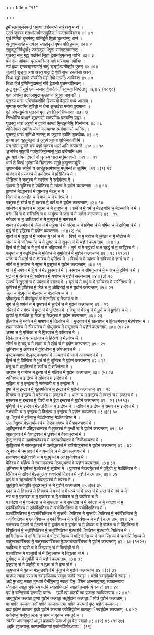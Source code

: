 +++
title = "१९"

+++

इ॒मँ स्तन॒मूर्ज॑स्वन्तं धया॒पां प्रपी॑नमग्ने सरि॒रस्य॒ मध्ये॑ ।  
उत्सं॑ जुषस्व॒ श॒तधा॑रमर्वन्त्समु॒द्रिय॒ँ सद॑न॒मावि॑शस्व ॥१॥ १  
घृ॒तं मि॑मिक्षे घृ॒तम॑स्य॒ योनि॑र्घृ॒ते श्रि॒तो घृ॒तम्व॑स्य॒ धाम॑ ।  
अ॒नुष्व॒धमाव॑ह मा॒दय॑स्व॒ स्वाहा॑कृतं वृषभ वक्षि ह॒व्यम् ॥२॥ २  
स॒मु॒द्रादू॒र्मिर्मधु॑माँ॒३ उदा॑र॒दुपा॒ँशुना॒ सम॑मृत॒त्वमा॑नट् ।  
घृ॒तस्य॒ नाम॒ गुह्यं॒ यदस्ति॑ जि॒ह्वा दे॒वाना॑म॒मृत॑स्य॒ नाभिः॑ ॥३॥ ३  
व॒यं नाम॒ प्रब्र॑वामा घृ॒तस्या॒स्मिन् य॒ज्ञे धा॑रयामा॒ नमो॑भिः ।  
उप॑ ब्र॒ह्मा शृ॑णवच्छ॒स्यमा॑नं॒ चतुः॑ शृङ्गो॒ऽवमीद्गौ॒र ए॒तत् ॥४॥४॥  
च॒त्वारि॒ शृङ्गा॒ त्रयो॑ अस्य॒ पादा॒ द्वे शी॒र्षे स॒प्त हस्ता॑सो अस्य ।  
त्रिधा॑ ब॒द्धो वृ॑ष॒भो रो॑रवीति म॒हो दे॒वो मर्त्याँ॒३ आवि॑वेश ॥५॥ ५  
त्रिधा॑ हि॒तं प॒णिभि॑र्गु॒ह्यमा॑नं॒ गवि॑ दे॒वासो॑ घृ॒तमन्व॑विन्दन् ।  
इन्द्र॒ एक॒ँ सूर्य॒ एकं॑ जजान वे॒नादेक॑ँ स्व॒धया॒ निष्ट॑तक्षुः ॥६॥ ६ (१०९०)  
ए॒ता अ॑र्षन्ति॒ हृद्या॑त्समु॒द्राच्छ॒तव्र॑जा रि॒पुणा॒ नाव॒चक्षे॑ ।  
घृ॒तस्य॒ धारा॑ अ॒भिचा॑कशीमि हिर॒ण्ययो॑ वेत॒सो मध्य॑ आसाम् ।  
स॒म्यक् स्र॑वन्ति स॒रितो॒ न धेना॑ अ॒न्तर्हृ॒दा मन॑सा पू॒यमा॑नाः ।  
ए॒ते अ॑र्षन्त्यू॒र्मयो॑ घृ॒तस्य॑ मृ॒गा इ॑व क्षिप॒णोरीष॑माणाः ॥७॥ ७  
सिन्धो॑रिव प्राध्व॒ने शू॑घ॒नासो॒ वात॑प्रमियः पतयन्ति य॒ह्वाः ।  
घृ॒तस्य॒ धारा॑ अरु॒षो न वा॒जी काष्ठा॑ भि॒न्दन्नू॒र्मिभिः॒ पिन्व॑मानः ॥८॥ ८  
अ॒भिप्र॑वन्त॒ सम॑नेव॒ योषाः॑ कल्या॒ण्यः॒ स्मय॑मानासो अ॒ग्निम् ।  
घृ॒तस्य॒ धाराः॑ स॒मिधो॑ नसन्त॒ ता जु॑षा॒णो ह॑र्यति जा॒तवे॑दाः ॥९॥ ९  
क॒न्या॑ इव वह॒तुमेत॒वा उ॑ अ॒ञ्ज्य॑ञ्जा॒ना अ॒भिचा॑कशीमि ।  
यत्र॒ सोमः॑ सू॒यते॒ यत्र॑ य॒ज्ञो घृ॒तस्य॒ धारा॑ अ॒भि तत्प॑वन्ते ॥१०॥॥ १०  
अ॒भ्य॑र्षत सुष्टु॒तिं गव्य॑मा॒जिम॒स्मासु॑ भ॒द्रा द्रवि॑णानि धत्त ।  
इ॒मं य॒ज्ञं न॑यत दे॒वता॑ नो घृ॒तस्य॒ धारा॒ मधु॑मत्पवन्ते ॥११॥॥ ११  
धामं॑ ते॒ विश्वं॒ भुव॑न॒मधि॑ श्रि॒तम॒न्तः स॑मु॒द्रे हृ॒द्य॒न्तरायु॑षि ।  
अ॒पामनी॑के समि॒थे य आभृ॑त॒स्तम॑श्याम॒ मधु॑मन्तं त ऊ॒र्मिम् ॥१२॥ (१) १२  
वाज॑श्च मे प्रस॒वश्च॑ मे॒ प्रय॑तिश्च मे॒ प्रसि॑तिश्च मे ।  
धी॒तिश्च॑ मे॒ क्रतु॑श्च मे॒ स्वर॑श्च मे॒ श्लोक॑श्च मे ।  
श्र॒वश्च॑ मे॒ श्रुति॑श्च मे॒ ज्योति॑श्च मे॒ स्व॑श्च मे य॒ज्ञेन॑ कल्पन्ताम् ॥१॥ १३  
प्रा॒णश्च॑ मेऽपा॒नश्च॑ मे व्या॒नश्च॒ मेऽसु॑ च मे ।  
चि॒त्तं च॑ म॒ आधी॑तं च मे॒ वाक् च॑ मे॒ मन॑श्च मे॒ ।  
चक्षु॑श्च मे॒ श्रोत्रं॑ च मे॒ दक्ष॑श्च मे॒ बलं॑ च मे य॒ज्ञेन॑ कल्पन्ताम् ॥२॥ १४  
ओज॑श्च मे॒ सह॑श्च म आ॒त्मा च॑ मे त॒नूश्च॑ मे॒ । शर्म॑ च मे॒ वर्म॑ च॒ मेऽङ्गा॑नि च॒ मेऽस्था॑नि च मे ।  
परू॑ँषि च मे॒ शरी॑राणि च म॒ आयु॑श्च मे ज॒रा च॑ मे य॒ज्ञेन॑ कल्पन्ताम् ॥३॥ १५  
ज्यैष्ठ्यं॑ च म॒ आधि॑पत्यं च मे म॒न्युश्च॑ मे॒ भाम॑श्च मे ।  
अम॑श्च॒ मेऽम्भ॑श्च मे जे॒मा च॑ मे महि॒मा च॑ मे वरि॒मा च॑ मे प्रथि॒मा च॑ मे वर्षि॒मा च॑ मे द्राघि॒मा च॑ मे ।  
वृ॒द्धं च॑ मे॒ वृद्धि॑श्च मे य॒ज्ञेन॑ कल्पन्ताम् ॥४॥ (२) १६  
स॒त्यं च॑ मे श्र॒द्धा च॑ मे॒ जग॑च्च मे॒ धनं॑ च मे । विश्वं॑ च मे॒ मह॑श्च मे क्री॒ळा च॑ मे॒ मोद॑श्च मे ।  
जा॒तं च॑ मे जनि॒ष्यमा॑णं च मे सू॒क्तं च॑ मे सुकृ॒तं च॑ मे य॒ज्ञेन॑ कल्पन्ताम् ॥१॥ १७  
वि॒त्तं च॑ मे॒ वेद्यं॑ च मे भू॒तं च॑ मे भवि॒ष्यच्च॑ मे । सु॒गं च॑ मे सुप॒थ्यं॑ च म ऋ॒द्धं च॑ म॒ ऋद्धि॑श्च मे ।  
क्लृ॒प्तं च॑ मे॒ क्लृप्ति॑श्च मे म॒तिश्च॑ मे सुम॒तिश्च॑ मे य॒ज्ञेन॑ कल्पन्ताम् ॥२॥ १८ (११०२)  
य॒न्ता च॑ मे ध॒र्ता च॑ मे॒ क्षेम॑श्च मे॒ धृति॑श्च मे । विश्वं॑ च मे॒ मह॑श्च मे सं॒विच्च॑ मे॒ ज्ञात्रं॑ च मे ।  
सीरं॑ च मे॒ लय॑श्च मे सूश्च॑ मे प्र॒सूश्च॑ मे य॒ज्ञेन॑ कल्पन्ताम् ॥३॥ १९  
शं च॑ मे॒ मय॑श्च मे प्रि॒यं च॑ मेऽनुका॒मश्च॑ मे । काम॑श्च मे सौमन॒सश्च॑ मे॒ भग॑श्च मे॒ द्रवि॑णं च मे ।  
भ॒द्रं च॑ मे॒ श्रेय॑श्च मे॒ वसी॑यश्च मे॒ यश॑श्च मे य॒ज्ञेन॑ कल्पन्ताम् ॥४॥ (३) २०  
ऊर्क्च॑ मे सू॒नृता॑ च मे॒ पय॑श्च मे॒ रस॑श्च मे । घृ॒तं च॑ मे॒ मधु॑ च मे॒ सग्धि॑श्च मे॒ सपी॑तिश्च मे ।  
कृ॒षिश्च॑ मे॒ वृष्टि॑श्च मे॒ जैत्रं॑ च म॒ औद्भि॑द्यं च मे य॒ज्ञेन॑ कल्पन्ताम् ॥१॥ २१  
ऋ॒तं च॑ मे॒ऽमृतं॑ च मेऽय॒क्ष्मं च॒ मेऽना॑मयच्च मे ।  
जी॒वातु॑श्च मे दीर्घायु॒त्वं च॑ मेऽनमि॒त्रं च॒ मेऽभ॑यं च मे ।  
सु॒गं च॑ मे॒ शय॑नं च मे सू॒षाश्च॑ मे सु॒दिनं॑ च मे य॒ज्ञेन॑ कल्पन्ताम् ॥२॥ २२  
र॒यिश्च॑ मे॒ राय॑श्च मे पु॒ष्टं च॑ मे॒ पुष्टि॑श्च मे । वि॒भु च॑ मे प्र॒भु च॑ मे पू॒र्णं च॑ मे पू॒र्णत॑रं च मे ।  
कुय॑वं च॒ मेऽक्षि॑तं च॒ मेऽन्नं॑ च॒ मेऽक्षु॑च्च मे य॒ज्ञेन॑ कल्पन्ताम् ॥३॥ २३  
व्री॒हय॑श्च मे॒ यवा॑श्च मे॒ माषा॑श्च मे॒ तिला॑श्च मे । मु॒द्गाश्च॑ मे॒ खल्वा॑श्च मे प्रि॒यङ्ग॑वश्च॒ मेऽण॑वश्च मे ।  
श्या॒माका॑श्च मे नी॒वारा॑श्च मे गो॒धूमा॑श्च मे म॒सूरा॑श्च मे य॒ज्ञेन॑ कल्पन्ताम् ॥४॥ (४) २४  
अश्मा॑ च मे॒ मृत्ति॑का च मे गि॒रय॑श्च मे॒ पर्व॑ताश्च मे ।  
सिक॑ताश्च मे॒ वन॒स्पत॑यश्च मे॒ हिर॑ण्यं च॒ मेऽय॑श्च मे ।  
सीसं॑ च मे॒ त्रपु॑ च मे श्या॒मं च॑ मे लो॒हं च॑ मे य॒ज्ञेन॑ कल्पन्ताम् ॥१॥ २५  
अ॒ग्निश्च॑ म॒ आप॑श्च मे वी॒रुध॑श्च म॒ ओष॑धयश्च मे ।  
कृ॒ष्ट॒प॒च्याश्च॑ मेऽकृष्टप॒च्याश्च॑ मे ग्रा॒म्याश्च॑ मे प॒शव॑ आर॒ण्याश्च॑ मे ।  
वि॒त्तं च॑ मे॒ वित्ति॑श्च मे भू॒तं च॑ मे॒ भूति॑श्च मे य॒ज्ञेन॑ कल्पन्ताम् ॥२॥ २६  
वसु॑ च मे वस॒तिश्च॑ मे॒ कर्म॑ च मे॒ शक्ति॑श्च मे ।  
अर्थ॑श्च मे॒ याम॑श्च म इ॒त्या च॑ मे॒ गति॑श्च मे य॒ज्ञेन॑ कल्पन्ताम् ॥३॥ (५) २७  
अ॒ग्निश्च॑ म॒ इन्द्र॑श्च मे॒ सोम॑श्च म॒ इन्द्र॑श्च मे ।  
स॒वि॒ता च॑ म॒ इन्द्र॑श्च मे॒ सर॑स्वती च म॒ इन्द्र॑श्च मे ।  
पू॒षा च॑ म॒ इन्द्र॑श्च मे॒ बृह॒स्पति॑श्च म॒ इन्द्र॑श्च मे य॒ज्ञेन॑ कल्पन्ताम् ॥१॥ २८  
मि॒त्रश्च॑ म॒ इन्द्र॑श्च मे॒ वरु॑णश्च म॒ इन्द्र॑श्च मे । धा॒ता च॑ म॒ इन्द्र॑श्च मे॒ त्वष्टा॑ च म॒ इन्द्र॑श्च मे ।  
म॒रुत॑श्च म॒ इन्द्र॑श्च मे॒ विश्वे॑ च मे दे॒वा इन्द्र॑श्च मे य॒ज्ञेन॑ कल्पन्ताम् ॥२॥ २९ (१११३)  
पृ॒थि॒वी च॑ म॒ इन्द्र॑श्च मे॒ऽन्तरि॑क्षं च म॒ इन्द्र॑श्च मे । द्यौश्च॑ म॒ इन्द्र॑श्च मे॒ समा॑श्च म॒ इन्द्र॑श्च मे ।  
नक्ष॑त्राणि च म॒ इन्द्र॑श्च मे॒ दिश॑श्च म॒ इन्द्र॑श्च मे य॒ज्ञेन॑ कल्पन्ताम् ॥३॥(६) ३०  
अ॒ँशुश्च॑ मे र॒श्मिश्च॒ मेऽदा॑भ्यश्च॒ मेऽधि॑पतिश्च मे ।  
उ॒पा॒ँशुश्च॑ मेऽन्तर्या॒मश्च॑ म ऐन्द्रवाय॒वश्च॑ मे मैत्रावरु॒णश्च॑ मे ।  
आ॒श्वि॒नश्च॑ मे प्रतिप्र॒स्थान॑श्च मे शु॒क्रश्च॑ मे म॒न्थी च॑ मे य॒ज्ञेन॑ कल्पन्ताम् ॥१॥ ३१  
आ॒ग्रया॒णश्च॑ मे वैश्वदे॒वश्च॑ मे ध्रु॒वश्च॑ मे वैश्वान॒रश्च॑ मे ।  
ऐ॒न्द्रा॒ग्नश्च॑ मे म॒हावै॑श्वदेवश्च मे मरुत्व॒तीया॑श्च मे॒ निष्के॑वल्यश्च मे ।  
सा॒वि॒त्रश्च॑ मे सारस्व॒तश्च॑ मे पत्नीव॒तश्च॑ मे हारियोज॒नश्च॑ मे य॒ज्ञेन॑ कल्पन्ताम् ॥२॥ ३२  
स्रुच॑श्च मे चम॒साश्च॑ मे वाय॒व्या॑नि च मे द्रोणकल॒शश्च॑ मे ।  
ग्रावा॑णश्च मेऽधि॒षव॑णे च मे पूत॒भृच्च॑ म आधव॒नीय॑श्च मे ।  
वेदि॑श्च मे ब॒र्हिश्च॑ मे स्वगाका॒रश्च॑ मेऽवभृ॒थश्च॑ मे य॒ज्ञेन॑ कल्पन्ताम् ॥३॥ ३३  
अ॒ग्निश्च॑ मे घ॒र्मश्च॑ मे॒ऽर्कश्च॑ मे॒ सूर्य॑श्च मे । प्रा॒णश्च॑ मेऽश्वमे॒धश्च॑ मे पृथि॒वी च॒ मेऽदि॑तिश्च मे ।  
दिति॑श्च मे॒ द्यौश्च॑ मे॒ऽङ्गुल॑यः॒ शक्व॑रयो॒ दिश॑श्च मे य॒ज्ञेन॑ कल्पन्ताम् ॥४॥ ३४  
व्र॒तं च॑ म ऋ॒तव॑श्च मे संवत्स॒रश्च॑ मे तप॑श्च मे ।  
अ॒हो॒रा॒त्रे ऊ॑र्वष्ठी॒वे बृ॑हद्रथन्त॒रे च॑ मे य॒ज्ञेन॑ कल्पन्ताम् ॥५॥(७) ३५  
एका॑ च मे ति॒स्रश्च॑ मे ति॒स्रश्च॑ मे॒ पञ्च॑ च मे॒ पञ्च॑ च मे स॒प्त च॑ मे स॒प्त च॑ मे॒ नव॑ च मे॒  
नव॑ च म॒ एका॑दश च म॒ एका॑दश च मे॒ त्रयो॑दश च मे॒ त्रयो॑दश च मे ।  
पञ्च॑दश च मे॒ पञ्च॑दश च मे स॒प्तद॑श च मे स॒प्तद॑श च मे॒ नव॑दश च मे॒ नव॑दश च म॒  
एक॑विँशतिश्च म॒ एक॑विँशतिश्च मे॒ त्रयो॑विँशतिश्च मे॒ त्रयो॑विँशतिश्च मे ।  
पञ्च॑विँशतिश्च मे॒ पञ्च॑विँशतिश्च मे स॒प्तवि॑ँशतिश्च मे स॒प्तवि॑ँशतिश्च मे॒ नव॑विँशतिश्च मे॒  
नव॑विँशतिश्च म॒ एक॑त्रिँशच्च म॒ एक॑त्रिँशच्च मे॒ त्रय॑स्त्रिँशच्च मे य॒ज्ञेन॑ कल्पन्ताम् ॥१॥ ३५  
चत॑स्रश्च मे॒ऽष्टौ च॑ मे॒ऽष्टौ च॑ मे॒ द्वाद॑श च मे॒ द्वाद॑श च मे॒ षोळ॑श च मे॒ षोळ॑श च मे विँश॒तिश्च॑ मे  
विँश॒तिश्च॑ मे॒ चतु॑र्विँशतिश्च मे॒ चतु॑र्विँशतिश्च मे॒ऽष्टावि॑ँशतिश्च मे॒ऽष्टावि॑ँशतिश्च मे ।  
द्वात्रि॑ँशच्च मे॒ द्वात्रि॑ँशच्च मे॒ षट्त्रि॑ँशच्च मे॒ षट्त्रि॑ँशच्च मे चत्वारिँशच्च॑ मे चत्वारि॒ँशच्च॑ मे॒  
चतु॑श्चत्वारिँशच्च मे॒ चतु॑श्चत्वारिँशच्च मे॒ऽष्टाच॑त्वारिँशच्च मे य॒ज्ञेन॑ कल्पन्ताम् ॥२॥ ३७ (११२१)  
त्र्यवि॑श्च मे त्र्य॒वी च॑ मे दित्य॒वाट् च॑ मे दित्यौ॒ही च॑ मे ।  
पञ्चा॑विश्च मे पञ्चा॒वी च॑ मे त्रिव॒त्सश्च॑ मे त्रिव॒त्सा च॑ मे ।  
तु॒र्य॒वाट् च॑ मे तुर्यौ॒ही च॑ मे य॒ज्ञेन॑ कल्पन्ताम् ॥३॥ ३८  
प॒ष्ठ॒वाट् च॑ मे पष्ठौ॒ही च॑ म उ॒क्षा च॑ मे व॒शा च॑ मे ।  
ऋ॒ष॒भश्च॑ मे वे॒हच्च॑ मेऽन॒ड्वाँश्च॑ मे धे॒नुश्च॑ मे य॒ज्ञेन॑ कल्पन्ताम् ॥४॥ (८) ३९  
वाजा॑य॒ स्वाहा॑ प्रस॒वाय॒ स्वाहा॑पि॒जाय॒ स्वाहा॒ क्रत॑वे॒ स्वाहा॒ । वस॑वे॒ स्वाहा॑ह॒र्पत॑ये॒ स्वाहा ।  
अह्ने॑ मु॒ग्धाय॒ स्वाहा॑ मु॒ग्धाय॑ वैनँशि॒नाय॒ स्वाहा॑ विन॒ँशिन॑ आन्त्याय॒नाय॒ स्वाहान्त्या॑य  
भौव॒नाय॒ स्वाहा॒ भुव॑नस्य॒ पत॑ये॒ स्वाहाधि॑पतये॒ स्वाहा॑ प्र॒जाप॑तये॒ स्वाहा॑ ॥१॥ ४०  
इ॒यं ते॒ राण्मि॒त्राय॑ य॒न्तासि॒ यम॑नः । ऊ॒र्जे त्वा॒ वृष्ट्यै॑ त्वा प्र॒जानां॒ त्वाधि॑पत्याय ॥२॥ ४१  
आयु॑र्य॒ज्ञेन॑ कल्पतां प्रा॒णो य॒ज्ञेन॑ कल्पतां॒ चक्षु॑र्य॒ज्ञेन॑ कल्पता॒ँ श्रोत्रं॑ य॒ज्ञेन॑ कल्पताम् ।  
वाग्य॒ज्ञेन॑ कल्पतां॒ मनो॑ य॒ज्ञेन॑ कल्पतामा॒त्मा य॒ज्ञेन॑ कल्पतां पृ॒ष्ठं य॒ज्ञेन॑ कल्पताम् ।  
ब्रह्म॑ य॒ज्ञेन॑ कल्पतां य॒ज्ञो य॒ज्ञेन॑ कल्पतां ज्योति॑र्य॒ज्ञेन॑ कल्पता॒ँ स्व॑र्य॒ज्ञेन॑ कल्पताम्॥३॥ ४२  
स्तोम॑श्च॒ यजु॑श्च॒ ऋक् च॒ साम॑ च बृ॒हच्च॑ रथन्त॒रं च॑ ।  
स्व॑र्देवा अगन्मा॒मृता॑ अभूम प्र॒जाप॑तेः प्र॒जा अ॑भूम॒ वेट् स्वाहा॑ ॥३॥ (९) ४३ (११२७)  
॥इति शुक्लयजुः काण्वसंहितायां एकोनविंशोऽध्यायः॥ (१९)
